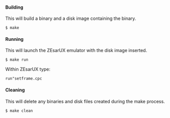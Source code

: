 #### Building

This will build a binary and a disk image containing the binary.

```
$ make
```

#### Running

This will launch the ZEsarUX emulator with the disk image inserted.

```
$ make run
```

Within ZEsarUX type:

```
run"setframe.cpc
```

#### Cleaning

This will delete any binaries and disk files created during the make process.

```
$ make clean
```